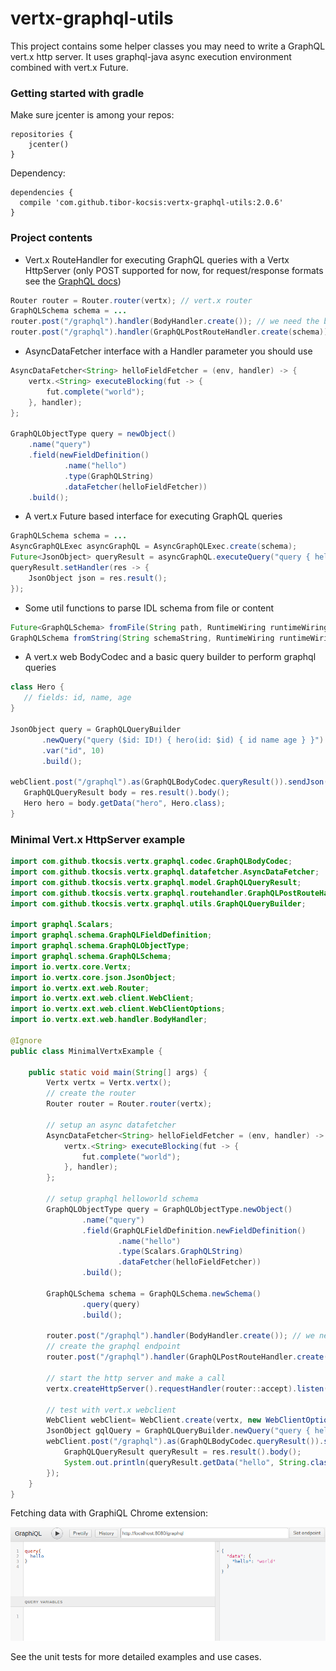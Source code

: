 # vertx-graphql-utils

This project contains some helper classes you may need to write a GraphQL vert.x http server. It uses graphql-java async execution environment combined with vert.x Future.  

### Getting started with gradle

Make sure jcenter is among your repos:

```
repositories {
    jcenter()
}

```

Dependency:

```
dependencies {
  compile 'com.github.tibor-kocsis:vertx-graphql-utils:2.0.6'
}

```

### Project contents

 - Vert.x RouteHandler for executing GraphQL queries with a Vertx HttpServer (only POST supported for now, for request/response formats see the [GraphQL docs](http://graphql.org/learn/serving-over-http/))
 
 
```java
Router router = Router.router(vertx); // vert.x router
GraphQLSchema schema = ...
router.post("/graphql").handler(BodyHandler.create()); // we need the body
router.post("/graphql").handler(GraphQLPostRouteHandler.create(schema));
```

 - AsyncDataFetcher interface with a Handler<AsyncResult> parameter you should use


```java
AsyncDataFetcher<String> helloFieldFetcher = (env, handler) -> {
	vertx.<String> executeBlocking(fut -> {
		fut.complete("world");
	}, handler);
};

GraphQLObjectType query = newObject()
    .name("query")
    .field(newFieldDefinition()
            .name("hello")
            .type(GraphQLString)
            .dataFetcher(helloFieldFetcher))
    .build(); 
```
 
 - A vert.x Future based interface for executing GraphQL queries
 
```java
GraphQLSchema schema = ...
AsyncGraphQLExec asyncGraphQL = AsyncGraphQLExec.create(schema);
Future<JsonObject> queryResult = asyncGraphQL.executeQuery("query { hello }", null, null, null); // query, operationName, context, variables
queryResult.setHandler(res -> {
	JsonObject json = res.result();
}); 
```
 
 - Some util functions to parse IDL schema from file or content
 
 ```java
Future<GraphQLSchema> fromFile(String path, RuntimeWiring runtimeWiring);
GraphQLSchema fromString(String schemaString, RuntimeWiring runtimeWiring);
 ```

 - A vert.x web BodyCodec and a basic query builder to perform graphql queries
 
 ```java
class Hero {
	// fields: id, name, age
} 
 
JsonObject query = GraphQLQueryBuilder
		.newQuery("query ($id: ID!) { hero(id: $id) { id name age } }")
		.var("id", 10)
		.build();

webClient.post("/graphql").as(GraphQLBodyCodec.queryResult()).sendJson(query, res -> {
	GraphQLQueryResult body = res.result().body();
	Hero hero = body.getData("hero", Hero.class);
}
 ```
 
### Minimal Vert.x HttpServer example

```java
import com.github.tkocsis.vertx.graphql.codec.GraphQLBodyCodec;
import com.github.tkocsis.vertx.graphql.datafetcher.AsyncDataFetcher;
import com.github.tkocsis.vertx.graphql.model.GraphQLQueryResult;
import com.github.tkocsis.vertx.graphql.routehandler.GraphQLPostRouteHandler;
import com.github.tkocsis.vertx.graphql.utils.GraphQLQueryBuilder;

import graphql.Scalars;
import graphql.schema.GraphQLFieldDefinition;
import graphql.schema.GraphQLObjectType;
import graphql.schema.GraphQLSchema;
import io.vertx.core.Vertx;
import io.vertx.core.json.JsonObject;
import io.vertx.ext.web.Router;
import io.vertx.ext.web.client.WebClient;
import io.vertx.ext.web.client.WebClientOptions;
import io.vertx.ext.web.handler.BodyHandler;

@Ignore
public class MinimalVertxExample {

	public static void main(String[] args) {
		Vertx vertx = Vertx.vertx();
		// create the router
		Router router = Router.router(vertx);
		
		// setup an async datafetcher
		AsyncDataFetcher<String> helloFieldFetcher = (env, handler) -> {
			vertx.<String> executeBlocking(fut -> {
				fut.complete("world");
			}, handler);
		};
		
		// setup graphql helloworld schema
		GraphQLObjectType query = GraphQLObjectType.newObject()
		        .name("query")
		        .field(GraphQLFieldDefinition.newFieldDefinition()
		                .name("hello")
		                .type(Scalars.GraphQLString)
		                .dataFetcher(helloFieldFetcher))
		        .build(); 
		
		GraphQLSchema schema = GraphQLSchema.newSchema()
				.query(query)
				.build();
		
		router.post("/graphql").handler(BodyHandler.create()); // we need the body
		// create the graphql endpoint
		router.post("/graphql").handler(GraphQLPostRouteHandler.create(schema));
		
		// start the http server and make a call
		vertx.createHttpServer().requestHandler(router::accept).listen(8080);
		
		// test with vert.x webclient
		WebClient webClient= WebClient.create(vertx, new WebClientOptions().setDefaultPort(8080));
		JsonObject gqlQuery = GraphQLQueryBuilder.newQuery("query { hello }").build();
		webClient.post("/graphql").as(GraphQLBodyCodec.queryResult()).sendJson(gqlQuery, res -> {
			GraphQLQueryResult queryResult = res.result().body();
			System.out.println(queryResult.getData("hello", String.class)); // prints world
		});
	}
}
```

Fetching data with GraphiQL Chrome extension: 

![GrapiQL Chrome extension](https://raw.githubusercontent.com/tibor-kocsis/vertx-graphql-utils/master/doc/graphiql.png "GraphiQL Chrome extension")

See the unit tests for more detailed examples and use cases.

